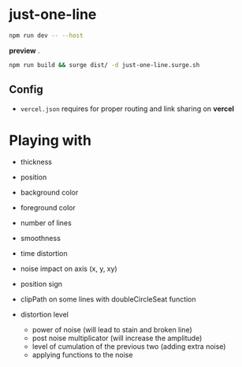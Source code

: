 # just-one-line

```sh
npm run dev -- --host
```  

**preview** . 
```sh
npm run build && surge dist/ -d just-one-line.surge.sh
```

## Config

- `vercel.json` requires for proper routing and link sharing on **vercel**

# Playing with

- thickness
- position
- background color
- foreground color
- number of lines
- smoothness
- time distortion
- noise impact on axis (x, y, xy)
- position sign
- clipPath on some lines with doubleCircleSeat function

- distortion level
  - power of noise (will lead to stain and broken line)
  - post noise multiplicator (will increase the amplitude)
  - level of cumulation of the previous two (adding extra noise)
  - applying functions to the noise